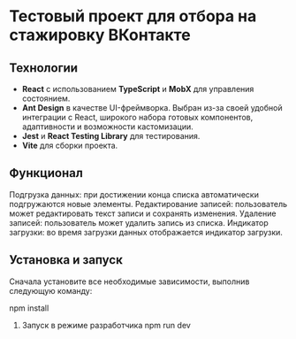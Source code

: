 # Тестовый проект для отбора на стажировку ВКонтакте


## Технологии

- **React** с использованием **TypeScript** и **MobX** для управления состоянием.
- **Ant Design** в качестве UI-фреймворка. Выбран из-за своей удобной интеграции с React, широкого набора готовых компонентов, адаптивности и возможности кастомизации.
- **Jest** и **React Testing Library** для тестирования.
- **Vite** для сборки проекта.

 ## Функционал

  Подгрузка данных: при достижении конца списка автоматически подгружаются новые элементы.
  Редактирование записей: пользователь может редактировать текст записи и сохранять изменения.
  Удаление записей: пользователь может удалить запись из списка.
  Индикатор загрузки: во время загрузки данных отображается индикатор загрузки.

## Установка и запуск

Сначала установите все необходимые зависимости, выполнив следующую команду:

npm install

1. Запуск в режиме разработчика
npm run dev




   